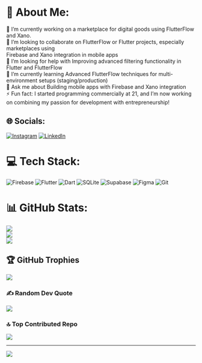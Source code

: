 # 💫 About Me:
🔭 I’m currently working on a marketplace for digital goods using FlutterFlow and Xano.<br>👯 I’m looking to collaborate on FlutterFlow or Flutter projects, especially marketplaces using <br>Firebase and Xano integration in mobile apps<br>🤝 I’m looking for help with Improving advanced filtering functionality in Flutter and FlutterFlow<br>🌱 I’m currently learning Advanced FlutterFlow techniques for multi-environment setups (staging/production)<br>💬 Ask me about Building mobile apps with Firebase and Xano integration<br>⚡ Fun fact: I started programming commercially at 21, and I’m now working on combining my passion for development with entrepreneurship!


## 🌐 Socials:
[![Instagram](https://img.shields.io/badge/Instagram-%23E4405F.svg?logo=Instagram&logoColor=white)](https://instagram.com/dzerkal.r) [![LinkedIn](https://img.shields.io/badge/LinkedIn-%230077B5.svg?logo=linkedin&logoColor=white)](https://linkedin.com/in/roman-dzerkal-b57911186) 

# 💻 Tech Stack:
![Firebase](https://img.shields.io/badge/firebase-%23039BE5.svg?style=for-the-badge&logo=firebase) ![Flutter](https://img.shields.io/badge/Flutter-%2302569B.svg?style=for-the-badge&logo=Flutter&logoColor=white) ![Dart](https://img.shields.io/badge/dart-%230175C2.svg?style=for-the-badge&logo=dart&logoColor=white) ![SQLite](https://img.shields.io/badge/sqlite-%2307405e.svg?style=for-the-badge&logo=sqlite&logoColor=white) ![Supabase](https://img.shields.io/badge/Supabase-3ECF8E?style=for-the-badge&logo=supabase&logoColor=white) ![Figma](https://img.shields.io/badge/figma-%23F24E1E.svg?style=for-the-badge&logo=figma&logoColor=white) ![Git](https://img.shields.io/badge/git-%23F05033.svg?style=for-the-badge&logo=git&logoColor=white)
# 📊 GitHub Stats:
![](https://github-readme-stats.vercel.app/api?username=Roman-Dzerkal&theme=dark&hide_border=false&include_all_commits=true&count_private=false)<br/>
![](https://github-readme-streak-stats.herokuapp.com/?user=Roman-Dzerkal&theme=dark&hide_border=false)<br/>
![](https://github-readme-stats.vercel.app/api/top-langs/?username=Roman-Dzerkal&theme=dark&hide_border=false&include_all_commits=true&count_private=false&layout=compact)

## 🏆 GitHub Trophies
![](https://github-profile-trophy.vercel.app/?username=Roman-Dzerkal&theme=radical&no-frame=false&no-bg=true&margin-w=4)

### ✍️ Random Dev Quote
![](https://quotes-github-readme.vercel.app/api?type=horizontal&theme=radical)

### 🔝 Top Contributed Repo
![](https://github-contributor-stats.vercel.app/api?username=Roman-Dzerkal&limit=5&theme=dark&combine_all_yearly_contributions=true)

---
[![](https://visitcount.itsvg.in/api?id=Roman-Dzerkal&icon=0&color=0)](https://visitcount.itsvg.in)

<!-- Proudly created with GPRM ( https://gprm.itsvg.in ) -->